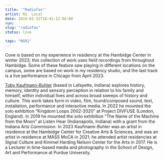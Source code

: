 ```yaml
---
title: '"Radiofax"'
artist: 02. Local
date: 2024-03-31T18:41:12-04:00
run: 
slug: "radiofax"
status: live

tags: "NSR1"
---
```


Cove is based on my experience in residency at the Hambidge Center in winter 2023; this collection of work uses field recordings from throughout Hambidge. Some of these feature saw playing in different locations on the campus, some are based on work in my residency studio, and the last track is a live performance in Chicago from April 2023.

[Toby Kaufmann-Buhler](https://oscillation.org/) (based in Lafayette, Indiana) explores history, memory, identity and sensory perception in relation to his family and himself, within individual lives and across broad sweeps of history and culture. This work takes form in video, film, found/composed sound, text, installation, performance and interactive media. In 2022 he mounted the solo exhibition “Kingdom Loops 2002-2020” at Project DIVFUSE (London, England). In 2019 he mounted the solo exhibition “The Name of the Machine from the Moon” at Listen Hear (Indianapolis, Indiana) with a grant from the Indiana Arts Commission. In 2023 Kaufmann-Buhler was an artist in residence at the Hambidge Center for Creative Arts & Sciences, and was an artist in residence at MASS MoCA in 2021; he attended artist residencies at Signal Culture and Kimmel Harding Nelson Center for the Arts in 2017. He is a Lecturer in time-based media and photography in the School of Design, Art and Performance at Purdue University.